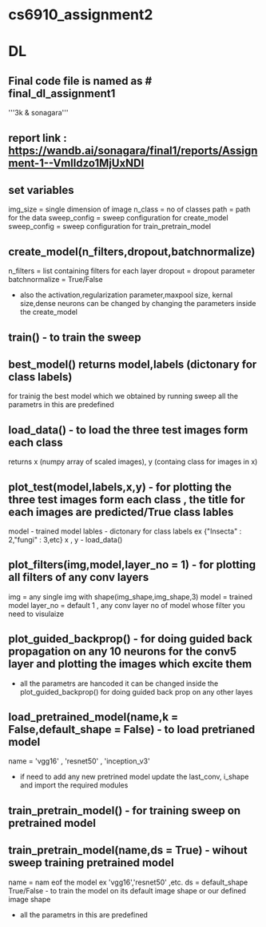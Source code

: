 # cs6910_assignment2
# DL
## Final code file is named as # final_dl_assignment1
'''3k & sonagara'''
## report link : https://wandb.ai/sonagara/final1/reports/Assignment-1--Vmlldzo1MjUxNDI

## set variables
img_size = single dimension of image
n_class = no of classes
path = path for the data
sweep_config = sweep configuration for create_model
sweep_config = sweep configuration for train_pretrain_model

## create_model(n_filters,dropout,batchnormalize)
n_filters = list containing filters for each layer
dropout = dropout parameter
batchnormalize = True/False
- also the activation,regularization parameter,maxpool size, kernal size,dense neurons can be changed by changing the parameters inside the create_model 

## train() - to train the sweep

## best_model() returns model,labels (dictonary for class labels)
for trainig the best model which we obtained by running sweep
all the parametrs in this are predefined

## load_data() - to load the three test images form each class
returns x (numpy array of scaled images), y (containg class for images in x)

## plot_test(model,labels,x,y) - for plotting the three test images form each class , the title for each images are predicted/True class lables
model - trained model
lables - dictonary for class labels ex {"Insecta" : 2,"fungi" : 3,etc}
x , y - load_data()

## plot_filters(img,model,layer_no = 1) - for plotting all filters of any conv layers
img = any single img with shape(img_shape,img_shape,3)
model = trained model
layer_no = default 1 , any conv layer no of model whose filter you need to visulaize

## plot_guided_backprop() - for doing guided back propagation on any 10 neurons for the conv5 layer and plotting the images which excite them
- all the parametrs are hancoded it can be changed inside the plot_guided_backprop() for doing guided back prop on any other layes

## load_pretrained_model(name,k = False,default_shape = False) - to load pretrianed model
name = 'vgg16' , 'resnet50' , 'inception_v3' 
- if need to add any new pretrined model update the last_conv, i_shape and import the required modules 

## train_pretrain_model() - for training sweep on pretrained model

## train_pretrain_model(name,ds = True) - wihout sweep training pretrained model
name = nam eof the model ex 'vgg16','resnet50' ,etc.
ds = default_shape True/False - to train the model on its default image shape or our defined image shape
- all the parametrs in this are predefined


